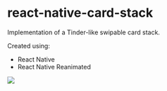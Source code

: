 # react-native-card-stack

Implementation of a Tinder-like swipable card stack.

Created using:

- React Native
- React Native Reanimated

![](example.gif)
